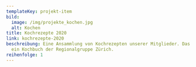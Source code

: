 ```yaml
---
templateKey: projekt-item
bild:
  image: /img/projekte_kochen.jpg
  alt: Kochen
title: Kochrezepte 2020
link: kochrezepte-2020
beschreibung: Eine Ansammlung von Kochrezepten unserer Mitglieder. Das Ziel ist
  ein Kochbuch der Regionalgruppe Zürich.
reihenfolge: 1
---
```


